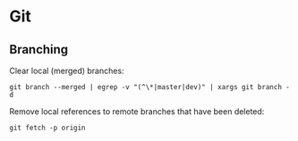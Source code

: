 # Git

## Branching

Clear local (merged) branches:
```
git branch --merged | egrep -v "(^\*|master|dev)" | xargs git branch -d
```

Remove local references to remote branches that have been deleted:
```
git fetch -p origin
```
